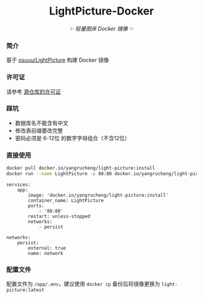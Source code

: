 <div align="center">

# LightPicture-Docker

_✨ 轻量图床 Docker 镜像 ✨_

</div>

### 简介

基于 [osuuu/LightPicture](https://github.com/osuuu/LightPicture) 构建 Docker 镜像

### 许可证

请参考 [源仓库的许可证](https://github.com/osuuu/LightPicture)

### 踩坑

+ 数据库名不能含有中文
+ 修改表前缀要改完整
+ 密码必须是 6-12位 的数字字母组合（不含12位）

### 直接使用

```bash
docker pull docker.io/yangrucheng/light-picture:install
docker run --name LightPicture -p 80:80 docker.io/yangrucheng/light-picture:install
```

```docker-compose
services:
    app:
        image: 'docker.io/yangrucheng/light-picture:install'
        container_name: LightPicture
        ports:
            - '80:80'
        restart: unless-stopped
        networks:
            - persist 

networks:
    persist:
        external: true
        name: network
```

### 配置文件

配置文件为 `/app/.env`，建议使用 `docker cp` 备份后将镜像更换为 `light-picture:latest`